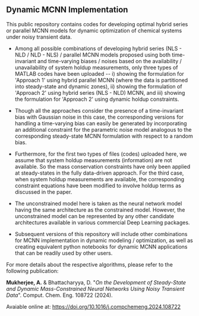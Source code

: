## Dynamic MCNN Implementation

This public repository contains codes for developing optimal hybrid series or parallel MCNN models for dynamic optimization of chemical systems under noisy transient data. 

* Among all possible combinations of developing hybrid series (NLS - NLD / NLD - NLS) / parallel MCNN models proposed using both time-invariant and time-varying biases / noises
based on the availability / unavailability of system holdup measurements, only three types of MATLAB codes have been uploaded -- i) showing the formulation for 'Approach 1' using
hybrid parallel MCNN (where the data is partitioned into steady-state and dynamic zones), ii) showing the formulation of 'Approach 2' using hybrid series (NLS - NLD) MCNN, and
iii) showing the formulation for 'Approach 2' using dynamic holdup constraints.

* Though all the approaches consider the presence of a time-invariant bias with Gaussian noise in this case, the corresponding versions for handling a time-varying bias can easily
be generated by incorporating an additional constraint for the parametric noise model analogous to the corresponding steady-state MCNN formulation with respect to a random bias.

* Furthermore, for the first two types of files (codes) uploaded here, we assume that system holdup measurements (information) are not available. So the mass conservation constraints have only been applied at
steady-states in the fully data-driven approach. For the third case, when system holdup measurements are available, the corresponding constraint equations have been modified to involve holdup terms
as discussed in the paper.

* The unconstrained model here is taken as the neural network model having the same architecture as the constrained model. However, the unconstrained model can be represented by any other 
candidate architectures available in various commercial Deep Learning packages.

* Subsequent versions of this repository will include other combinations for MCNN implementation in dynamic modeling / optimization, as well as creating equivalent python notebooks for dynamic
MCNN applications that can be readily used by other users.

For more details about the respective algorithms, please refer to the following publication:

**Mukherjee, A.** & Bhattacharyya, D. "*On the Development of Steady-State and Dynamic Mass-Constrained Neural Networks Using Noisy Transient Data*". Comput. Chem. Eng. 108722 (2024).

Avaiable online at: https://doi.org/10.1016/j.compchemeng.2024.108722
